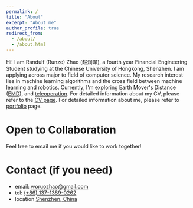 ```yaml
---
permalink: /
title: "About"
excerpt: "About me"
author_profile: true
redirect_from: 
  - /about/
  - /about.html
---
```


Hi! I am Randulf (Runze) Zhao (赵润泽), a fourth year Financial Engineering Student studying at the Chinese University of Hongkong, Shenzhen. I am applying across major to field of computer science. My research interest lies in machine learning algorithms and the cross field between machine learning and robotics. Currently, I'm exploring Earth Mover's Distance ([EMD](https://en.wikipedia.org/wiki/Earth_mover's_distance)), and [teleoperation](https://en.wikipedia.org/wiki/Teleoperation). For detailed information about my CV, please refer to the [CV page](https://randulfzrz.github.io/cv/). For detailed information about me, please refer to [portfolio](https://randulfzrz.github.io/portfolio/) page.

Open to Collaboration
======

Feel free to email me if you would like to work together!

Contact (if you need)
======
* email: [woruozhao@gmail.com](mailto:woruozhao@gmail.com)
* tel: [(+86) 137-1389-0262](tel:8613713890262)
* location [Shenzhen, China](https://www.google.com/maps/place/Longgang,+Shenzhen,+Guangdong+Province,+China/@22.6149324,114.1861017,11z/data=!3m1!4b1!4m6!3m5!1s0x34046d8426e2aa75:0xb5890b332394d3f0!8m2!3d22.7199099!4d114.24779!16s%2Fm%2F0403ljd?entry=ttu)
